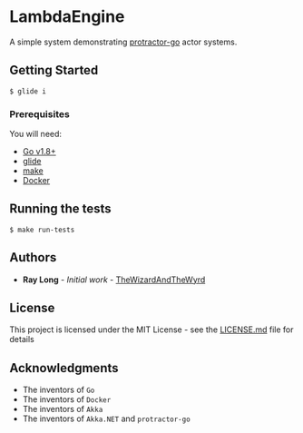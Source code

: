 # LambdaEngine

A simple system demonstrating [protractor-go](https://github.com/AsynkronIT/protoactor-go) actor systems.

## Getting Started

```
$ glide i
```

### Prerequisites

You will need: 
  * [Go v1.8+](https://golang.org)
  * [glide](https://github.com/Masterminds/glide)
  * [make](https://www.gnu.org/software/make/)
  * [Docker](https://www.docker.com/)

## Running the tests

```
$ make run-tests
```

## Authors

* **Ray Long** - *Initial work* - [TheWizardAndTheWyrd](https://github.com/TheWizardAndTheWyrd)

## License

This project is licensed under the MIT License - see the [LICENSE.md](LICENSE.md) file for details

## Acknowledgments

* The inventors of `Go`
* The inventors of `Docker`
* The inventors of `Akka`
* The inventors of `Akka.NET` and `protractor-go`
